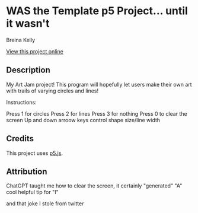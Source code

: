 # WAS the Template p5 Project... until it wasn't

Breina Kelly

[View this project online](URL_FOR_THE_RUNNING_PROJECT)

## Description

My Art Jam project! This program will hopefully let users make their own art with trails of varying circles and lines!

Instructions:

Press 1 for circles
Press 2 for lines
Press 3 for nothing
Press 0 to clear the screen
Up and down arroow keys control shape size/line width

## Credits

This project uses [p5.js](https://p5js.org).

## Attribution

ChatGPT taught me how to clear the screen, it certainly "generated" "A" cool helpful tip for "I"

and that joke I stole from twitter 